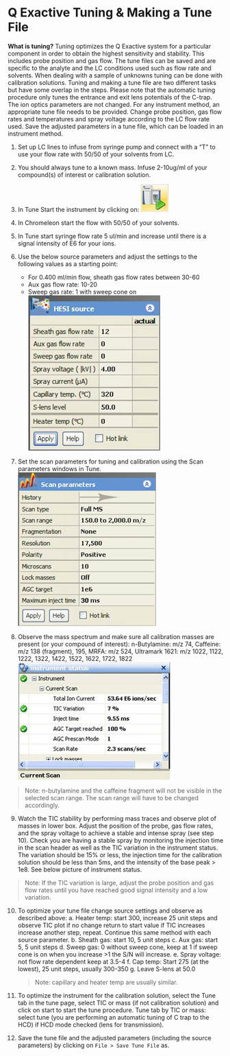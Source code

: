 # Q Exactive Tuning & Making a Tune File

**What is tuning?** Tuning optimizes the Q Exactive system for a particular component in order to obtain the highest sensitivity and stability. This includes probe position and gas flow. The tune files can be saved and are specific to the analyte and the LC conditions used such as flow rate and solvents. When dealing with a sample of unknowns tuning can be done with calibration solutions. Tuning and making a tune file are two different tasks but have some overlap in the steps. Please note that the automatic tuning procedure only tunes the entrance and exit lens potentials of the C-trap. The ion optics parameters are not changed. For any instrument method, an appropriate tune file needs to be provided. Change probe position, gas flow rates and temperatures and spray voltage according to the LC flow rate used. Save the adjusted parameters in a tune file, which can be loaded in an instrument method.

1. Set up LC lines to infuse from syringe pump and connect with a “T” to use your flow rate with 50/50 of your solvents from LC.

2. You should always tune to a known mass. Infuse 2-10ug/ml of your compound(s) of interest or calibration solution. 

3. In Tune Start the instrument by clicking on:
![](/images/QE_tuning_and_making_a_tune_file-image01.png)

4. In Chromeleon start the flow with 50/50 of your solvents.

5. In Tune start syringe flow rate 5 ul/min and increase until there is a signal intensity of E6 for your ions. 

6. Use the below source parameters and adjust the settings to the following values as a starting point:
    * For 0.400 ml/min flow, sheath gas flow rates between 30-60
    * Aux gas flow rate: 10-20
    * Sweep gas rate: 1 with sweep cone on
    ![](/images/QE_tuning_and_making_a_tune_file-image02.png)

7. Set the scan parameters for tuning and calibration using the Scan parameters windows in Tune.
![](/images/QE_tuning_and_making_a_tune_file-image03.png)
 
8. Observe the mass spectrum and make sure all calibration masses are present (or your compound of interest): n-Butylamine: m/z 74, Caffeine: m/z 138 (fragment), 195, MRFA: m/z 524, Ultramark 1621: m/z 1022, 1122, 1222, 1322, 1422, 1522, 1622, 1722, 1822
![](/images/QE_tuning_and_making_a_tune_file-image04.png)
> Note: n-butylamine and the caffeine fragment will not be visible in the selected scan range. The scan range will have to be changed accordingly.

9. Watch the TIC stability by performing mass traces and observe plot of masses in lower box. Adjust the position of the probe, gas flow rates, and the spray voltage to achieve a stable and intense spray (see step 10). Check you are having a stable spray by monitoring the injection time in the scan header as well as the TIC variation in the instrument status. The variation should be 15% or less, the injection time for the calibration solution should be less than 5ms, and the intensity of the base peak > 1e8. See below picture of instrument status.
> Note: If the TIC variation is large, adjust the probe position and gas flow rates until you have reached good signal intensity and a low variation.

10. To optimize your tune file change source settings and observe as described above:
    a. Heater temp: start 300, increase 25 unit steps and observe TIC plot if no change return to start value if TIC increases increase another step, repeat. Continue this same method with each source parameter. 
    b. Sheath gas: start 10, 5 unit steps
    c. Aux gas: start 5, 5 unit steps
    d. Sweep gas: 0 without sweep cone, keep at 1 if sweep cone is on when you increase >1 the S/N will increase. 
    e. Spray voltage: not flow rate dependent keep at 3.5-4
    f. Cap temp: Start 275 (at the lowest), 25 unit steps, usually 300-350
    g. Leave S-lens at 50.0
    > Note: capillary and heater temp are usually similar. 

11. To optimize the instrument for the calibration solution, select the Tune tab in the tune page, select TIC or mass (if not calibration solution) and click on start to start the tune procedure. Tune tab by TIC or mass: select tune (you are performing an automatic tuning of C trap to the HCD) if HCD mode checked (lens for transmission). 

12.  Save the tune file and the adjusted parameters (including the source parameters) by clicking on `File > Save Tune File` as.  